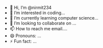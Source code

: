 - 👋 Hi, I’m @nirmit234
- 👀 I’m interested in coding...
- 🌱 I’m currently learning computer science...
- 💞️ I’m looking to collaborate on ...
- 📫 How to reach me email....
- 😄 Pronouns: ...
- ⚡ Fun fact: ...

<!---
nirmit234/nirmit234 is a ✨ special ✨ repository because its `README.md` (this file) appears on your GitHub profile.
You can click the Preview link to take a look at your changes.
--->
